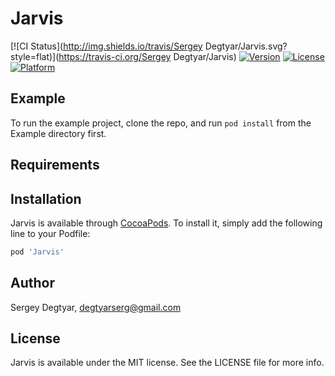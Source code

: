# Jarvis

[![CI Status](http://img.shields.io/travis/Sergey Degtyar/Jarvis.svg?style=flat)](https://travis-ci.org/Sergey Degtyar/Jarvis)
[![Version](https://img.shields.io/cocoapods/v/Jarvis.svg?style=flat)](http://cocoapods.org/pods/Jarvis)
[![License](https://img.shields.io/cocoapods/l/Jarvis.svg?style=flat)](http://cocoapods.org/pods/Jarvis)
[![Platform](https://img.shields.io/cocoapods/p/Jarvis.svg?style=flat)](http://cocoapods.org/pods/Jarvis)

## Example

To run the example project, clone the repo, and run `pod install` from the Example directory first.

## Requirements

## Installation

Jarvis is available through [CocoaPods](http://cocoapods.org). To install
it, simply add the following line to your Podfile:

```ruby
pod 'Jarvis'
```

## Author

Sergey Degtyar, degtyarserg@gmail.com

## License

Jarvis is available under the MIT license. See the LICENSE file for more info.

